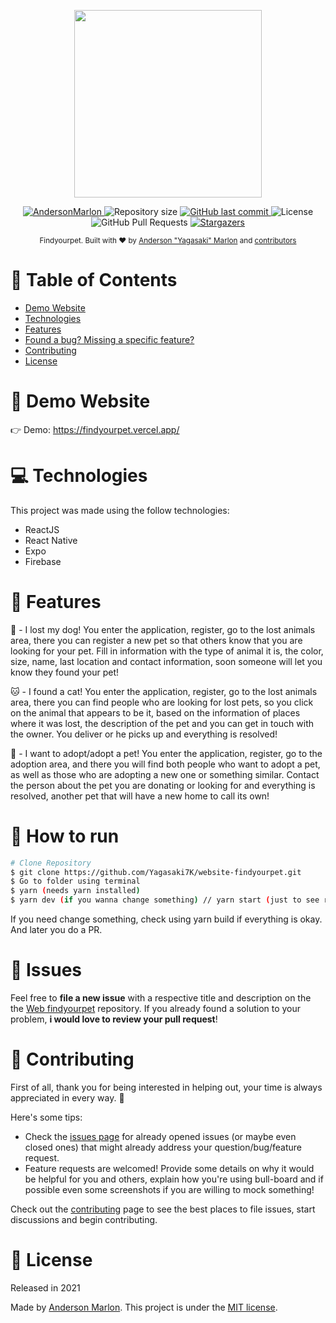 <p align="center">
   <img src="https://github.com/Yagasaki7K/website-findyourpet/blob/main/assets/logotipo.png" width="300"/>
</p>

<p align="center">
   <a href="https://www.linkedin.com/in/andersonmarlon/">
      <img alt="AndersonMarlon" src="https://img.shields.io/badge/-AndersonMarlon-5965e0?style=flat&logo=Linkedin&logoColor=white" />
   </a>
  <img alt="Repository size" src="https://img.shields.io/github/repo-size/Yagasaki7K/website-findyourpet?color=5965e0">

  <a href="https://github.com/Yagasaki7K/website-findyourpet/commits/master">
    <img alt="GitHub last commit" src="https://img.shields.io/github/last-commit/Yagasaki7K/website-findyourpet?color=5965e0">
  </a>
  <img alt="License" src="https://img.shields.io/badge/license-MIT-5965e0">
  <img alt="GitHub Pull Requests" src="https://img.shields.io/github/issues-pr/Yagasaki7K/website-findyourpet?color=5965e0" />
  <a href="https://github.com/Yagasaki7K/website-findyourpet/stargazers">
    <img alt="Stargazers" src="https://img.shields.io/github/stars/Yagasaki7K/website-findyourpet?color=5965e0&logo=github">
  </a>
</p>

<div align="center">
  <sub>Findyourpet. Built with ❤︎ by
    <a href="https://github.com/Yagasaki7K">Anderson "Yagasaki" Marlon</a> and
    <a href="https://github.com/Yagasaki7K/website-findyourpet/graphs/contributors">
      contributors
    </a>
  </sub>
</div>

# 📌 Table of Contents

* [Demo Website](#eyes-demo-website)
* [Technologies](#computer-technologies)
* [Features](#rocket-features)
* [Found a bug? Missing a specific feature?](#bug-issues)
* [Contributing](#tada-contributing)
* [License](#closed_book-license)

# 👀 Demo Website
👉  Demo: https://findyourpet.vercel.app/

# 💻 Technologies
This project was made using the follow technologies:

* ReactJS
* React Native
* Expo
* Firebase

# 🚀 Features

🐶 - I lost my dog!
You enter the application, register, go to the lost animals area, there you can register a new pet so that others know that you are looking for your pet. Fill in information with the type of animal it is, the color, size, name, last location and contact information, soon someone will let you know they found your pet!

🐱 - I found a cat!
You enter the application, register, go to the lost animals area, there you can find people who are looking for lost pets, so you click on the animal that appears to be it, based on the information of places where it was lost, the description of the pet and you can get in touch with the owner. You deliver or he picks up and everything is resolved!

🐰 - I want to adopt/adopt a pet!
You enter the application, register, go to the adoption area, and there you will find both people who want to adopt a pet, as well as those who are adopting a new one or something similar. Contact the person about the pet you are donating or looking for and everything is resolved, another pet that will have a new home to call its own!

# 🚧 How to run
```bash
# Clone Repository
$ git clone https://github.com/Yagasaki7K/website-findyourpet.git
$ Go to folder using terminal
$ yarn (needs yarn installed)
$ yarn dev (if you wanna change something) // yarn start (just to see running)
```

If you need change something, check using yarn build if everything is okay. And later you do a PR.

# 🐛 Issues

Feel free to **file a new issue** with a respective title and description on the the [Web findyourpet](https://github.com/Yagasaki7K/website-findyourpet/issues) repository. If you already found a solution to your problem, **i would love to review your pull request**!

# 🎉 Contributing
First of all, thank you for being interested in helping out, your time is always appreciated in every way. :100:

Here's some tips:

* Check the [issues page](https://github.com/Yagasaki7K/website-findyourpet/issues) for already opened issues (or maybe even closed ones) that might already address your question/bug/feature request.
* Feature requests are welcomed! Provide some details on why it would be helpful for you and others, explain how you're using bull-board and if possible even some screenshots if you are willing to mock something!

Check out the [contributing](./CONTRIBUTING.md) page to see the best places to file issues, start discussions and begin contributing.

# 📕 License

Released in 2021

Made by [Anderson Marlon](https://github.com/Yagasaki7K).
This project is under the [MIT license](./LICENSE).
